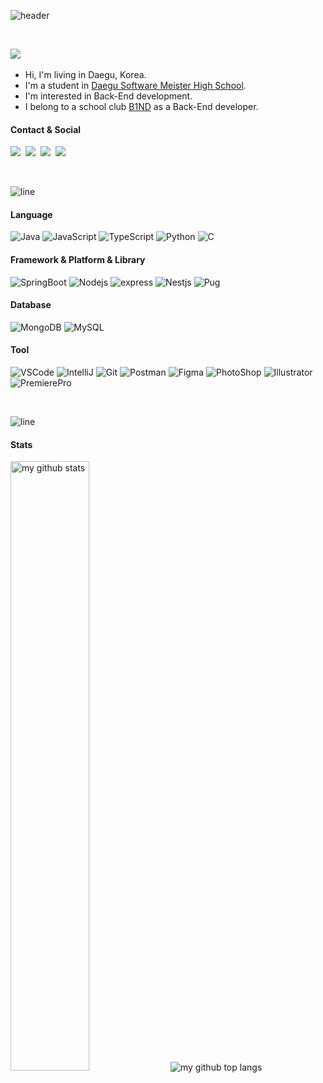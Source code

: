 ![header](https://capsule-render.vercel.app/api?type=rect&color=0:2261A1,100:412189&text=%20%20whitebear05%20%20&fontAlign=20&fontSize=30&textBg=true&desc=I%20wanna%20be%20a%20great%20BACK-END%20DEVELOPER%20and%20CEO.&descAlign=68&descAlignY=50&fontColor=ffffff)

<br>

<p><a href="https://hits.seeyoufarm.com" target="_blank"><img src="https://hits.seeyoufarm.com/api/count/incr/badge.svg?url=https%3A%2F%2Fgithub.com%2Fwhitebear05&count_bg=%2379C83D&title_bg=%23555555&icon=&icon_color=%23E7E7E7&title=hits&edge_flat=true"/></a>&nbsp</p>

- Hi, I'm living in Daegu, Korea.
- I'm a student in <a href="http://www.dgsw.hs.kr/">Daegu Software Meister High School</a>.
- I'm interested in Back-End development.
- I belong to a school club <a href="https://b1nd.com/" target="_blank">B1ND</a> as a Back-End developer.

#### Contact & Social
  <p>
  <a href="mailto:woojs0505@naver.com" target="_blank"><img src="http://img.shields.io/badge/naver%20mail-link-03C75A?style=for-the-badge&logo=naver&logoColor=white"/></a>&nbsp
  <a href="https://white-world.tistory.com/" target="_blank"><img src="http://img.shields.io/badge/Tistory-link-36B6FD?style=for-the-badge&logo=t-mobile&logoColor=white&link=https://white-world.tistory.com/"/></a>&nbsp
  <a href="https://www.instagram.com/wbear_thelayer/" target="_blank"><img src="https://img.shields.io/badge/Instagram-link-E4405F?style=for-the-badge&logo=Instagram&logoColor=white&link=https://www.instagram.com/wbear_thelayer/"/></a>&nbsp
  <a href="https://www.rocketpunch.com/@woojs0505" target="_blank"><img src="https://img.shields.io/badge/rocketpunch-link-4E62FF?style=for-the-badge&logoColor=white&link=https://www.rocketpunch.com/@woojs0505"/></a>&nbsp
  <!-- <a href="https://blog.naver.com/woojs0505/" target="_blank"><img src="http://img.shields.io/badge/NAVER Blog-link-27ae60?style=for-the-badge&logo=Naver&logoColor=white&link=https://blog.naver.com/woojs0505"/></a>&nbsp -->
  </p>

<br>

![line](https://capsule-render.vercel.app/api?type=soft&color=0:2261A1,100:412189&height=10)



#### Language
  ![Java](http://img.shields.io/badge/Java-007396?style=for-the-badge&logo=java&logoColor=white)
  ![JavaScript](http://img.shields.io/badge/JavaSCript-F7DF1E?style=for-the-badge&logo=javascript&logoColor=white)
  ![TypeScript](http://img.shields.io/badge/TypeScript-3178C6?style=for-the-badge&logo=typescript&logoColor=white)
  ![Python](http://img.shields.io/badge/Python-3776AB?style=for-the-badge&logo=python&logoColor=white)
  ![C](http://img.shields.io/badge/C%20Language-A8B9CC?style=for-the-badge&logo=c&logoColor=white)
  
#### Framework & Platform & Library
  ![SpringBoot](http://img.shields.io/badge/springboot-6DB33F?style=for-the-badge&logo=springboot&logoColor=white)
  ![Nodejs](http://img.shields.io/badge/Node.js-339933?style=for-the-badge&logo=node.js&logoColor=white)
  ![express](http://img.shields.io/badge/express-000000?style=for-the-badge&logo=express&logoColor=white)
  ![Nestjs](http://img.shields.io/badge/nestjs-E0234E?style=for-the-badge&logo=nestjs&logoColor=white)
  ![Pug](http://img.shields.io/badge/Pug-A86454?style=for-the-badge&logo=pug&logoColor=white)
  
#### Database
  ![MongoDB](http://img.shields.io/badge/MongoDB-47A248?style=for-the-badge&logo=mongodb&logoColor=white)
  ![MySQL](http://img.shields.io/badge/MySQL-4479A1?style=for-the-badge&logo=mysql&logoColor=white)
  
#### Tool
  ![VSCode](http://img.shields.io/badge/VSCode-007ACC?style=for-the-badge&logo=visualstudiocode&logoColor=white)
  ![IntelliJ](http://img.shields.io/badge/IntelliJ-000000?style=for-the-badge&logo=intellijidea&logoColor=white)
  ![Git](http://img.shields.io/badge/Git-F05032?style=for-the-badge&logo=git&logoColor=white)
  ![Postman](http://img.shields.io/badge/Postman-FF6C37?style=for-the-badge&logo=postman&logoColor=white)
  ![Figma](http://img.shields.io/badge/Figma-F24E1E?style=for-the-badge&logo=figma&logoColor=white)
  ![PhotoShop](http://img.shields.io/badge/Photoshop-31A8FF?style=for-the-badge&logo=adobephotoshop&logoColor=white)
  ![Illustrator](http://img.shields.io/badge/Illustrator-FF9A00?style=for-the-badge&logo=adobeillustrator&logoColor=white)
  ![PremierePro](http://img.shields.io/badge/PremierePro-9999FF?style=for-the-badge&logo=adobepremierepro&logoColor=white)
  
<br>

![line](https://capsule-render.vercel.app/api?type=soft&color=0:2261A1,100:412189&height=10)

#### Stats

<span>
  <img src="https://github-readme-stats.vercel.app/api?username=whitebear05&theme=dark&show_icons=true&hide_border=true" alt="my github stats" width=50% />
  <img src="https://github-readme-stats.vercel.app/api/top-langs/?username=whitebear05&theme=dark&layout=compact&hide_border=true" alt="my github top langs" />
</span>
